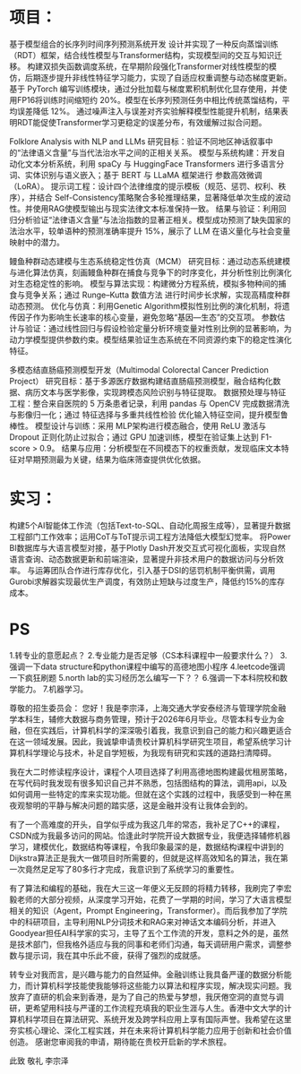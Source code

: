 # 项目：

基于模型组合的长序列时间序列预测系统开发
设计并实现了一种反向蒸馏训练（RDT）框架，结合线性模型与Transformer结构，实现模型间的交互与知识迁移。
构建双损失函数调度系统，在早期阶段强化Transformer对线性模型的模仿，后期逐步提升非线性特征学习能力，实现了自适应权重调整与动态梯度更新。
基于 PyTorch 编写训练模块，通过分批加载与梯度累积机制优化显存使用，并使用FP16将训练时间缩短约 20%。模型在长序列预测任务中相比传统蒸馏结构，平均误差降低 12%。
通过噪声注入与误差对齐实验解释模型性能提升机制，结果表明RDT能促使Transformer学习更稳定的误差分布，有效缓解过拟合问题。

Folklore Analysis with NLP and LLMs
研究目标：验证不同地区神话叙事中的“法律语义含量”与当代法治水平之间的正相关关系。 
模型与系统构建：开发自动化文本分析系统，利用 spaCy 与 HuggingFace Transformers 进行多语言分词、实体识别与语义嵌入；基于 BERT 与 LLaMA 框架进行 参数高效微调（LoRA）。
提示词工程：设计四个法律维度的提示模板（规范、惩罚、权利、秩序），并结合 Self-Consistency策略聚合多轮推理结果，显著降低单次生成的波动性。并使用RAG使模型输出与现实法律文本标准保持一致。 
结果与验证：利用回归分析验证“法律语义含量”与法治指数的显著正相关。模型成功预测了缺失国家的法治水平，较单语种的预测准确率提升 15%，展示了 LLM 在语义量化与社会变量映射中的潜力。

鳗鱼种群动态建模与生态系统稳定性仿真（MCM）
研究目标：通过动态系统建模与进化算法仿真，刻画鳗鱼种群在捕食与竞争下的时序变化，并分析性别比例演化对生态稳定性的影响。
模型与算法实现：构建微分方程系统，模拟多物种间的捕食与竞争关系；通过 Runge–Kutta 数值方法 进行时间步长求解，实现高精度种群动态预测。
优化与仿真：利用Genetic Algorithm模拟性别比例的演化机制，将遗传因子作为影响生长速率的核心变量，避免忽略“基因—生态”的交互项。
参数估计与验证：通过线性回归与假设检验定量分析环境变量对性别比例的显著影响，为动力学模型提供参数约束。模型结果验证生态系统在不同资源约束下的稳定性演化特征。

多模态结直肠癌预测模型开发（Multimodal Colorectal Cancer Prediction Project）
研究目标：基于多源医疗数据构建结直肠癌预测模型，融合结构化数据、病历文本与医学影像，实现跨模态风险识别与特征提取。
数据预处理与特征工程：整合来自医院的 5 万条患者记录，利用 pandas 与 OpenCV 完成数据清洗与影像归一化；通过 特征选择与多重共线性检验 优化输入特征空间，提升模型鲁棒性。
模型设计与训练：采用 MLP架构进行模态融合，使用 ReLU 激活与 Dropout 正则化防止过拟合；通过 GPU 加速训练，模型在验证集上达到 F1-score > 0.9。
结果与应用：分析模型在不同模态下的权重贡献，发现临床文本特征对早期预测最为关键，结果为临床筛查提供优化依据。

# 实习：

构建5个AI智能体工作流（包括Text-to-SQL、自动化周报生成等），显著提升数据工程部门工作效率；运用CoT与ToT提示词工程方法降低大模型幻觉率。
将Power BI数据库与大语言模型对接，基于Plotly Dash开发交互式可视化面板，实现自然语言查询、动态数据更新和前端渲染，显著提升非技术用户的数据访问与分析效率。
与运筹团队合作进行库存优化，引入基于DSI的惩罚机制平衡供需，调用Gurobi求解器实现最优生产调度，有效防止短缺与过度生产，降低约15%的库存成本。


# PS
1.转专业的意愿起点？
2.专业能力是否足够（CS本科课程中一般要求什么？）
3.强调一下data structure和python课程中编写的高德地图小程序
4.leetcode强调一下疯狂刷题
5.north lab的实习经历怎么编写一下？？
6.强调一下本科院校和数学能力。
7.机器学习。


尊敬的招生委员会：
您好！我是李宗泽，上海交通大学安泰经济与管理学院金融学本科生，辅修大数据与商务管理，预计于2026年6月毕业。尽管本科专业为金融，但在实践后，计算机科学的深深吸引着我，我意识到自己的能力和兴趣更适合在这一领域发展。因此，我诚挚申请贵校计算机科学研究生项目，希望系统学习计算机科学理论与技术，补足自学短板，为我现有研究和实践的道路扫清障碍。

我在大二时修读程序设计，课程个人项目选择了利用高德地图构建最优租房策略，在写代码时我发现有很多知识自己并不熟悉，包括图结构的算法，调用api，以及如何调用一些特定的库来实现功能。但就在这个实践的过程中，我感受到一种在黑夜观黎明的平静与解决问题的踏实感，这是金融并没有让我体会到的。

有了一个高难度的开头，自学似乎成为我这几年的常态，我补足了C++的课程，CSDN成为我最多访问的网站。恰逢此时学院开设大数据专业，我便选择辅修机器学习，建模优化，数据结构等课程，令我印象最深的是，数据结构课程中讲到的Dijkstra算法正是我大一做项目时所需要的，但就是这样高效知名的算法，我在第一次竟然足足写了80多行才完成，我意识到了系统学习的重要性。

有了算法和编程的基础，我在大三这一年便义无反顾的将精力转移，我刷完了李宏毅老师的大部分视频，从深度学习开始，花费了一学期的时间，学习了大语言模型相关的知识（Agent，Prompt Engineering，Transformer）。而后我参加了学院中的科研项目，主导利用NLP分词技术和RAG来对神话文本编码分析，并进入Goodyear担任AI科学家的实习，主导了五个工作流的开发，意料之外的是，虽然是技术部门，但我格外适应与我的同事和老师们沟通，每天调研用户需求，调整参数与提示词，我在其中乐此不疲，获得了强烈的成就感。

转专业对我而言，是兴趣与能力的自然延伸。金融训练让我具备严谨的数据分析能力，而计算机科学技能使我能够将这些能力以算法和程序实现，解决现实问题。我放弃了直研的机会来到香港，是为了自己的热爱与梦想，我厌倦空洞的直觉与调研，更希望用科技与严谨的工作流程充填我的职业生涯与人生。香港中文大学的计算机科学项目在算法研究、系统开发及跨学科应用上享有国际声誉。我希望在这里夯实核心理论、深化工程实践，并在未来将计算机科学能力应用于创新和社会价值创造。
感谢您审阅我的申请，期待能在贵校开启新的学术旅程。

此致
敬礼
李宗泽





